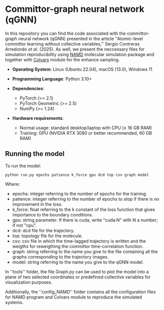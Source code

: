 # Committor-graph neural network (qGNN) 

In this repository you can find the code associated with the committor-graph neural network (qGNN) presented in the article ''Atomic-level committor learning without collective variables,'' Sergio Contreras Arredondo _et al._ (2025). As well, we present the neccessary files for simulation reproducibility using [NAMD](https://www.ks.uiuc.edu/Research/namd/) molecular simulation package and together with [Colvars](https://github.com/Colvars/colvars) module for the enhance sampling.

- **Operating System**: Linux (Ubuntu 22.04), macOS (13.0), Windows 11  
- **Programming Language**: Python 3.10+  
- **Dependencies**:  
  - PyTorch (>= 2.1)  
  - PyTorch Geometric (>= 2.5)  
  - NumPy (>= 1.24)
 
- **Hardware requirements**:
  - Normal usage: standard desktop/laptop with CPU (≥ 16 GB RAM)  
  - Training: GPU (NVIDIA RTX 3080 or better recommended, 60 GB RAM) 

## Running the model

To run the model:
```
python run.py epochs patience k_force gpu dcd top csv graph model
```
Where:
- epochs: integer referring to the number of epochs for the training.
- patience: integer referring to the number of epochs to stop if there is no improvement in the loss.
- k_force: float referring to the k constant of the loss function that gives importance to the boundary conditions.
- gpu: string parameter. If there is cuda, write "cuda:N" with N a number; if not "cpu".
- dcd: dcd file for the trajectory.
- top: topology file for the molecule.
- csv: csv file in which the time-lagged trajectory is written and the weigths for reweigthing the committor time-correlation function.
- graph: string referring to the name you give to the file containing all the graphs corresponding to the trajectory images.
- model: string referring to the name you give to the qGNN model.

In ''tools'' folder, the file Graph.py can be used to plot the model into a plane of two selected coordinates or predefined collective variables for visualization purposes.

Additionally, the ''config_NAMD'' folder contains all the configuration files for NAMD program and Colvars module to reproduce the simulated systems.

